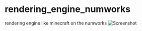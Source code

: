 # rendering_engine_numworks
rendering engine like minecraft on the numworks
 ![Screenshot](20220913_231248.jpg) 
